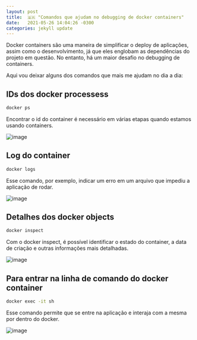 ```yaml
---
layout: post
title:  🇧🇷 "Comandos que ajudam no debugging de docker containers"
date:   2021-05-26 14:04:26 -0300
categories: jekyll update
---
```


Docker containers são uma maneira de simplificar o deploy de aplicações, assim como o desenvolvimento, já que eles englobam as dependências do projeto em questão. No entanto, há um maior desafio no debugging 
de containers. 

Aqui vou deixar alguns dos comandos que mais me ajudam no dia a dia:

## IDs dos docker processess


```sh
docker ps
```

Encontrar o id do container é necessário em várias etapas quando estamos usando containers.

![image](../../../../../../images/post_docker/docker_ps.jpeg)

## Log do container

```sh
docker logs
```

Esse comando, por exemplo, indicar um erro em um arquivo que impediu a aplicação de rodar.

![image](../../../../../../images/post_docker/docker_ps.jpeg)

## Detalhes dos docker objects

```sh
docker inspect
```

Com o docker inspect, é possível identificar o estado do container, a data de criação e outras informações mais detalhadas.

![image](../../../../../../images/post_docker/docker_inspection.jpeg)

## Para entrar na linha de comando do docker container

```sh
docker exec -it sh
````

Esse comando permite que se entre na aplicação e interaja com a mesma por dentro do docker.

![image](../../../../../../images/post_docker/docker_exec.jpeg)





